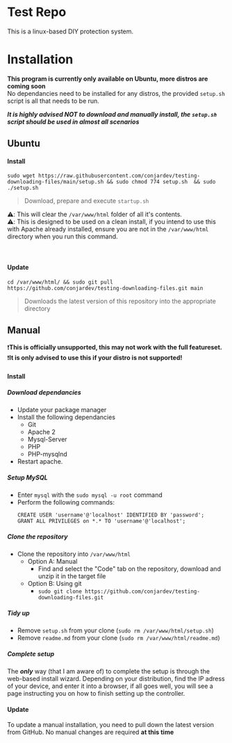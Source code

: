 # Test Repo
This is a linux-based DIY protection system.

# Installation
**This program is currently only available on Ubuntu, more distros are coming soon**<br>
No dependancies need to be installed for any distros, the provided `setup.sh` script is all that needs to be run.

***It is highly advised NOT to download and manually install, the `setup.sh` script should be used in almost all scenarios***

## Ubuntu

#### Install
```
sudo wget https://raw.githubusercontent.com/conjardev/testing-downloading-files/main/setup.sh && sudo chmod 774 setup.sh  && sudo ./setup.sh
```
> Download, prepare and execute `startup.sh`

⚠️: This will clear the `/var/www/html` folder of all it's contents.<br>
⚠️: This is designed to be used on a clean install, if you intend to use this with Apache already installed, ensure you are not in the `/var/www/html` directory when you run this command.
<br><br><br>
#### Update
```
cd /var/www/html/ && sudo git pull https://github.com/conjardev/testing-downloading-files.git main
```
> Downloads the latest version of this repository into the appropriate directory

## Manual
❗**This is officially unsupported, this may not work with the full featureset.**<br>
❗**It is only advised to use this if your distro is not supported!**

#### Install
##### Download dependancies
- Update your package manager
- Install the following dependancies
  - Git
  - Apache 2
  - Mysql-Server
  - PHP
  - PHP-mysqlnd
- Restart apache.
##### Setup MySQL
- Enter `mysql` with the `sudo mysql -u root` command
- Perform the following commands:
  ```    
  CREATE USER 'username'@'localhost' IDENTIFIED BY 'password';
  GRANT ALL PRIVILEGES on *.* TO 'username'@'localhost';
  ```
##### Clone the repository
- Clone the repository into `/var/www/html`
  - Option A: Manual
    - Find and select the "Code" tab on the repository, download and unzip it in the target file
   - Option B: Using git
     - `sudo git clone https://github.com/conjardev/testing-downloading-files.git`
##### Tidy up
- Remove `setup.sh` from your clone (`sudo rm /var/www/html/setup.sh`)
- Remove `readme.md` from your clone (`sudo rm /var/www/html/readme.md`)
##### Complete setup
The ***only*** way (that I am aware of) to complete the setup is through the web-based install wizard.
Depending on your distribution, find the IP adress of your device, and enter it into a browser, if all goes well, you will see a page instructing you on how to finish setting up the controller.

#### Update
To update a manual installation, you need to pull down the latest version from GitHub.
No manual changes are required **at this time**
